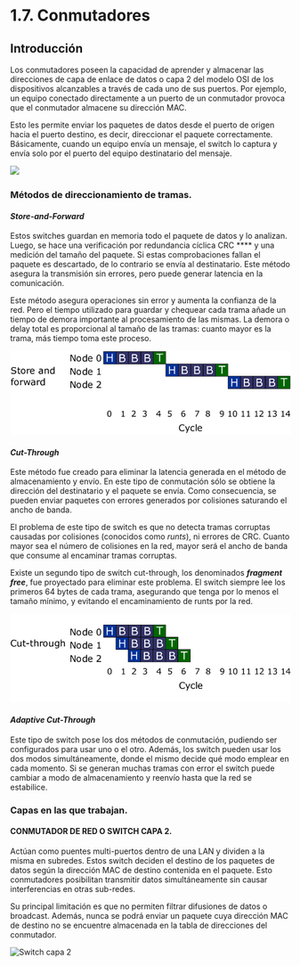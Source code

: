 # 1.7. Conmutadores

## Introducción

Los conmutadores poseen la capacidad de aprender y almacenar las direcciones de capa de enlace de datos o capa 2 del modelo OSI de los dispositivos alcanzables a través de cada uno de sus puertos. Por ejemplo, un equipo conectado directamente a un puerto de un conmutador provoca que el conmutador almacene su dirección MAC.

Esto les permite enviar los paquetes de datos desde el puerto de origen hacia el puerto destino, es decir, direccionar el paquete correctamente. Básicamente, cuando un equipo envía un mensaje, el switch lo captura y envía solo por el puerto del equipo destinatario del mensaje.

![](https://media.fs.com/images/community/upload/kindEditor/202106/08/siete-capas-de-modelo-osi-1623136242-cywGEI9RkM.png)

### Métodos de direccionamiento de tramas.

#### _**Store-and-Forward**_

Estos switches guardan en memoria todo el paquete de datos y lo analizan. Luego, se hace una verificación por redundancia cíclica CRC **** y una medición del tamaño del paquete. Si estas comprobaciones fallan el paquete es descartado, de lo contrario se envía al destinatario. Este método asegura la transmisión sin errores, pero puede generar latencia en la comunicación.

Este método asegura operaciones sin error y aumenta la confianza de la red. Pero el tiempo utilizado para guardar y chequear cada trama añade un tiempo de demora importante al procesamiento de las mismas. La demora o delay total es proporcional al tamaño de las tramas: cuanto mayor es la trama, más tiempo toma este proceso.

![](../.gitbook/assets/cut-throught.png)

#### _**Cut-Through**_

Este método fue creado para eliminar la latencia generada en el método de almacenamiento y envío. En este tipo de conmutación sólo se obtiene la dirección del destinatario y el paquete se envía. Como consecuencia, se pueden enviar paquetes con errores generados por colisiones saturando el ancho de banda.&#x20;

El problema de este tipo de switch es que no detecta tramas corruptas causadas por colisiones (conocidos como _runts_), ni errores de CRC. Cuanto mayor sea el número de colisiones en la red, mayor será el ancho de banda que consume al encaminar tramas corruptas.

Existe un segundo tipo de switch cut-through, los denominados _**fragment free**_, fue proyectado para eliminar este problema. El switch siempre lee los primeros 64 bytes de cada trama, asegurando que tenga por lo menos el tamaño mínimo, y evitando el encaminamiento de runts por la red.

![](../.gitbook/assets/Store-and-forward-vs-Cut-through-flow-control.png)

#### _**Adaptive Cut-Through**_

Este tipo de switch pose los dos métodos de conmutación, pudiendo ser configurados para usar uno o el otro. Además, los switch pueden usar los dos modos simultáneamente, donde el mismo decide qué modo emplear en cada momento. Si se generan muchas tramas con error el switch puede cambiar a modo de almacenamiento y reenvío hasta que la red se estabilice.

### Capas en las que trabajan.

#### **CONMUTADOR DE RED O SWITCH CAPA 2.** <a href="#conmutador-de-red-o-switch-capa-2" id="conmutador-de-red-o-switch-capa-2"></a>

Actúan como puentes multi-puertos dentro de una LAN y dividen a la misma en subredes. Estos switch deciden el destino de los paquetes de datos según la dirección MAC de destino contenida en el paquete. Esto conmutadores posibilitan transmitir datos simultáneamente sin causar interferencias en otras sub-redes.

Su principal limitación es que no permiten filtrar difusiones de datos o broadcast. Además, nunca se podrá enviar un paquete cuya dirección MAC de destino no se encuentre almacenada en la tabla de direcciones del conmutador.

![Switch capa 2](https://thumb.pccomponentes.com/w-530-530/articles/24/240197/ls1008g-01-large-1564562206436w.jpg)
